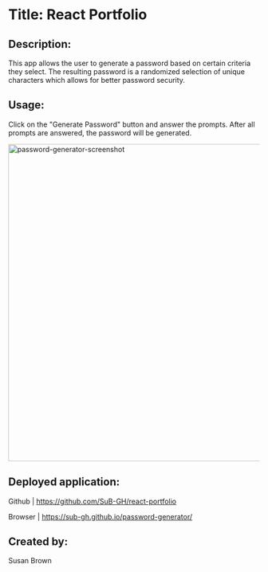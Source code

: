 # Title:  React Portfolio

## Description:
This app allows the user to generate a password based on certain criteria they select.  The resulting password is a randomized selection of unique characters which allows for better password security.

## Usage:
Click on the "Generate Password" button and answer the prompts.  After all prompts are answered, the password will be generated.

<img width="637" alt="password-generator-screenshot" src="https://user-images.githubusercontent.com/105752625/193125779-d5343cda-c065-40da-8f2a-e193717addd9.PNG">

## Deployed application:
Github |  https://github.com/SuB-GH/react-portfolio

Browser |  https://sub-gh.github.io/password-generator/

## Created by:
Susan Brown

